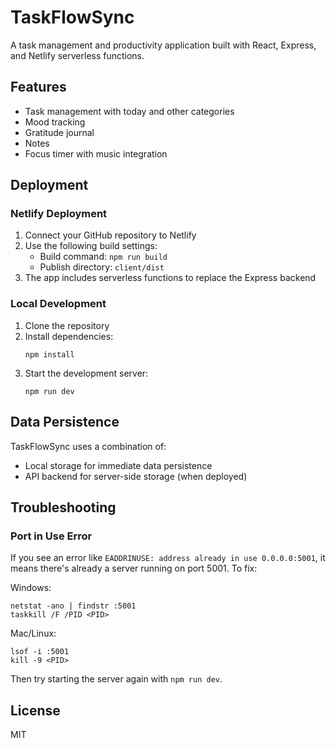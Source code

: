# TaskFlowSync

A task management and productivity application built with React, Express, and Netlify serverless functions.

## Features

- Task management with today and other categories
- Mood tracking
- Gratitude journal
- Notes
- Focus timer with music integration

## Deployment

### Netlify Deployment

1. Connect your GitHub repository to Netlify
2. Use the following build settings:
   - Build command: `npm run build`
   - Publish directory: `client/dist`
3. The app includes serverless functions to replace the Express backend

### Local Development

1. Clone the repository
2. Install dependencies:
   ```
   npm install
   ```
3. Start the development server:
   ```
   npm run dev
   ```
   
## Data Persistence

TaskFlowSync uses a combination of:
- Local storage for immediate data persistence
- API backend for server-side storage (when deployed)

## Troubleshooting

### Port in Use Error

If you see an error like `EADDRINUSE: address already in use 0.0.0.0:5001`, it means there's already a server running on port 5001. To fix:

Windows:
```
netstat -ano | findstr :5001
taskkill /F /PID <PID>
```

Mac/Linux:
```
lsof -i :5001
kill -9 <PID>
```

Then try starting the server again with `npm run dev`.

## License

MIT 